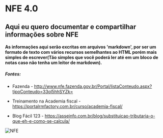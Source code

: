# NFE 4.0

## Aqui eu quero documentar e compartilhar informações sobre NFE

#### As informações aqui serão excritas em arquivos 'markdown', por ser um formato de texto com vários recursos semelhantes ao HTML porém mais simples de escrever(Tão simples que você poderá ler até em um bloco de notas caso não tenha um leitor de markdown).

>

##### Fontes:
* Fazenda - http://www.nfe.fazenda.gov.br/Portal/listaConteudo.aspx?tipoConteudo=33ol5hhSYZk=

* Treinamento na Academia fiscal -  https://portalrmfactory.com.br/curso/academia-fiscal/

* Blog Fácil 123 - https://asseinfo.com.br/blog/substituicao-tributaria-o-que-eh-e-como-se-calcula/

![NFE](https://image.ibb.co/nM3yEK/nfe.png)
